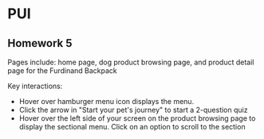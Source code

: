 # PUI

## Homework 5 


Pages include: home page, dog product browsing page, and product detail page for the Furdinand Backpack

Key interactions:

<ul>
<li>Hover over hamburger menu icon displays the menu.</li>
<li>Click the arrow in "Start your pet's journey" to start a 2-question quiz</li>
<li>Hover over the left side of your screen on the product browsing page to display the sectional menu. Click on an option to scroll to the section</li>
</ul>
